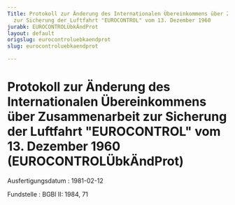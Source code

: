 ```yaml
---
Title: Protokoll zur Änderung des Internationalen Übereinkommens über Zusammenarbeit
  zur Sicherung der Luftfahrt "EUROCONTROL" vom 13. Dezember 1960
jurabk: EUROCONTROLÜbkÄndProt
layout: default
origslug: eurocontroluebkaendprot
slug: eurocontroluebkaendprot

---
```


# Protokoll zur Änderung des Internationalen Übereinkommens über Zusammenarbeit zur Sicherung der Luftfahrt "EUROCONTROL" vom 13. Dezember 1960 (EUROCONTROLÜbkÄndProt)

Ausfertigungsdatum
:   1981-02-12

Fundstelle
:   BGBl II: 1984, 71

